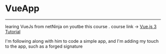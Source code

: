 # VueApp
--- 
learing VueJs from netNinja on youtbe this course .
course link -> [Vue.js 3 Tutorial](https://www.youtube.com/playlist?list=PL4cUxeGkcC9hYYGbV60Vq3IXYNfDk8At1)

I'm following along with him to code a simple app, and I'm adding my touch to the app, such as a forged signature
